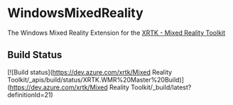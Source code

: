 # WindowsMixedReality
The Windows Mixed Reality Extension for the [XRTK - Mixed Reality Toolkit](https://github.com/XRTK/XRTK-Core)

## Build Status

[![Build status](https://dev.azure.com/xrtk/Mixed Reality Toolkit/_apis/build/status/XRTK.WMR%20Master%20Build)](https://dev.azure.com/xrtk/Mixed Reality Toolkit/_build/latest?definitionId=21)
